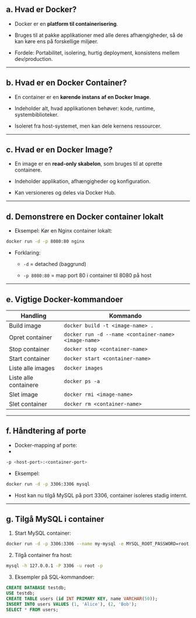 ## a. Hvad er Docker?

- Docker er en **platform til containerisering**.
    
- Bruges til at pakke applikationer med alle deres afhængigheder, så de kan køre ens på forskellige miljøer.
    
- Fordele: Portabilitet, isolering, hurtig deployment, konsistens mellem dev/production.
    

---

## b. Hvad er en Docker Container?

- En container er en **kørende instans af en Docker Image**.
    
- Indeholder alt, hvad applikationen behøver: kode, runtime, systembiblioteker.
    
- Isoleret fra host-systemet, men kan dele kernens ressourcer.
    

---

## c. Hvad er en Docker Image?

- En image er en **read-only skabelon**, som bruges til at oprette containere.
    
- Indeholder applikation, afhængigheder og konfiguration.
    
- Kan versioneres og deles via Docker Hub.
    

---

## d. Demonstrere en Docker container lokalt

- Eksempel: Kør en Nginx container lokalt:
    

```bash
docker run -d -p 8080:80 nginx
```


- Forklaring:
    
    - `-d` = detached (baggrund)
        
    - `-p 8080:80` = map port 80 i container til 8080 på host
        

---

## e. Vigtige Docker-kommandoer

|Handling|Kommando|
|---|---|
|Build image|`docker build -t <image-name> .`|
|Opret container|`docker run -d --name <container-name> <image-name>`|
|Stop container|`docker stop <container-name>`|
|Start container|`docker start <container-name>`|
|Liste alle images|`docker images`|
|Liste alle containere|`docker ps -a`|
|Slet image|`docker rmi <image-name>`|
|Slet container|`docker rm <container-name>`|

---

## f. Håndtering af porte

- Docker-mapping af porte: 
-
```bash
-p <host-port>:<container-port>
```

    
- Eksempel:
    

```bash
docker run -d -p 3306:3306 mysql
```


- Host kan nu tilgå MySQL på port 3306, container isoleres stadig internt.
    

---

## g. Tilgå MySQL i container

1. Start MySQL container:
    

```bash
docker run -d -p 3306:3306 --name my-mysql -e MYSQL_ROOT_PASSWORD=root mysql:latest
```


2. Tilgå container fra host:
    

```bash
mysql -h 127.0.0.1 -P 3306 -u root -p
```


3. Eksempler på SQL-kommandoer:
    

```sql
CREATE DATABASE testdb;
USE testdb;
CREATE TABLE users (id INT PRIMARY KEY, name VARCHAR(50));
INSERT INTO users VALUES (1, 'Alice'), (2, 'Bob');
SELECT * FROM users;
```

